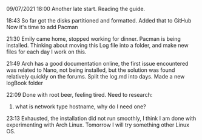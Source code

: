 09/07/2021
18:00
Another late start.
Reading the guide.

18:43
So far got the disks partitioned and formatted. Added that to GitHub
Now it's time to add Pacman

21:30
Emily came home, stopped working for dinner.
Pacman is being installed.
Thinking about moving this Log file into a folder, and make new files for each day I work on this.

21:49
Arch has a good documentation online, the first issue encountered was related to Nano, not being installed, but the solution was found relatively quickly on the forums.
Split the log.md into days. Made a new logBook folder

22:09
Done with root beer, feeling tired.
Need to research:
1. what is network type hostname, why do I need one?

23:13
Exhausted, the installation did not run smoothly, I think I am done with experimenting with Arch Linux. Tomorrow I will try something other Linux OS. 
